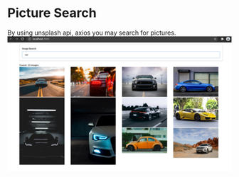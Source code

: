 # Picture Search
By using unsplash api, axios you may search for pictures.
![PicSearcy](https://github.com/brtkrclr/BasicReactProjects/blob/master/PicSearch/pic.png?raw=true)
